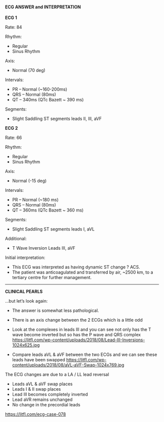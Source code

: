 #### ECG ANSWER and INTERPRETATION

**ECG 1**

Rate: 84 

Rhythm:
* Regular 
* Sinus Rhythm 

Axis:
* Normal (70 deg) 

 Intervals:
* PR – Normal (~160-200ms) 
* QRS – Normal (80ms) 
* QT – 340ms (QTc Bazett ~ 390 ms) 

Segments:
* Slight Saddling ST segments leads II, III, aVF 

**ECG 2**

Rate: 66 

Rhythm:
* Regular 
* Sinus Rhythm 

Axis:
* Normal (-15 deg) 

Intervals:
* PR – Normal (~180 ms) 
* QRS – Normal (80ms) 
* QT – 360ms (QTc Bazett ~ 360 ms) 

Segments:
* Slight Saddling ST segments leads I, aVL 

Additional:
* T Wave Inversion Leads III, aVF 

Initial interpretation:
* This ECG was interpreted as having dynamic ST change ? ACS. 
* The patient was anticoagulated and transferred by air, ~2500 km, to a tertiary centre for further management. 

---------------

**CLINICAL PEARLS**

…but let’s look again:
* The answer is somewhat less pathological. 
* There is an axis change between the 2 ECGs which is a little odd 
* Look at the complexes in leads III and you can see not only has the T wave become inverted but so has the P wave and QRS complex 
<https://litfl.com/wp-content/uploads/2018/08/Lead-III-Inversions-1024x625.jpg> 

* Compare leads aVL & aVF between the two ECGs and we can see these leads have been swapped 
<https://litfl.com/wp-content/uploads/2018/08/aVL-aVF-Swap-1024x769.jpg> 

The ECG changes are due to a LA / LL lead reversal
* Leads aVL & aVF swap places 
* Leads I & II swap places 
* Lead III becomes completely inverted 
* Lead aVR remains unchanged 
* No change in the precordial leads 

<https://litfl.com/ecg-case-078>
